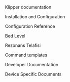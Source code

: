 Klipper documentation

Installation and Configuration

Configuration Reference

Bed Level

Rezonans Telafisi

Command templates

Developer Documentation

Device Specific Documents

